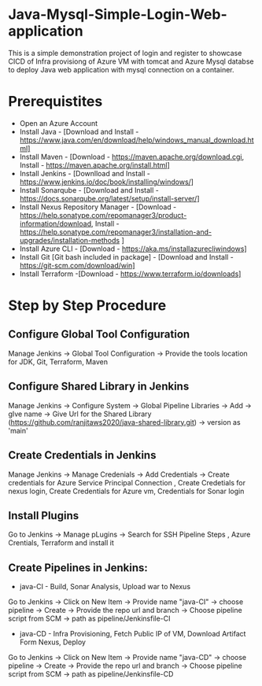 # Java-Mysql-Simple-Login-Web-application

This is a simple demonstration project of login and register to showcase CICD of Infra provisiong of Azure VM with tomcat and Azure Mysql databse to deploy Java web application with mysql connection on a container.

# Prerequistites

* Open an Azure Account 
*	Install Java - [Download and Install - https://www.java.com/en/download/help/windows_manual_download.html]
*	Install Maven - [Download - https://maven.apache.org/download.cgi, Install - https://maven.apache.org/install.html]
*	Install Jenkins - [Downlload and Install - https://www.jenkins.io/doc/book/installing/windows/]
*	Install Sonarqube - [Download and Install - https://docs.sonarqube.org/latest/setup/install-server/]
*	Install Nexus Repository Manager - [Download - https://help.sonatype.com/repomanager3/product-information/download, Install - https://help.sonatype.com/repomanager3/installation-and-upgrades/installation-methods ]
*	Install Azure CLI - [Download - https://aka.ms/installazurecliwindows]
*	Install Git [Git bash included in package] - [Download and Install - https://git-scm.com/download/win]
*	Install Terraform -[Download - https://www.terraform.io/downloads]


# Step by Step Procedure

## Configure Global Tool Configuration

Manage Jenkins -> Global Tool Configuration -> Provide the tools location for JDK, Git, Terraform, Maven

## Configure Shared Library in Jenkins

Manage Jenkins -> Configure System -> Global Pipeline Libraries -> Add -> gIve name -> Give Url for the Shared Library (https://github.com/ranjitaws2020/java-shared-library.git) -> version as 'main'

## Create Credentials in Jenkins

Manage Jenkins -> Manage Credenials -> Add Credentials -> Create credentials for Azure Service Principal Connection , Create Credetials for nexus login, Create Credentials for Azure vm, Credentials for Sonar login 

## Install Plugins

Go to Jenkins -> Manage pLugins -> Search for SSH Pipeline Steps , Azure Crentials, Terraform and install it

## Create Pipelines in Jenkins:

* java-CI - Build, Sonar Analysis, Upload war to Nexus

Go to Jenkins -> Click on New Item -> Provide name "java-CI" -> choose pipeline -> Create -> Provide the repo url and branch -> Choose pipeline script from SCM -> path as pipeline/Jenkinsfile-CI

* java-CD - Infra Provisioning, Fetch Public IP of VM, Download Artifact Form Nexus, Deploy

Go to Jenkins -> Click on New Item -> Provide name "java-CD" -> choose pipeline -> Create -> Provide the repo url and branch -> Choose pipeline script from SCM -> path as pipeline/Jenkinsfile-CD 



